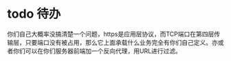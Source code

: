 #  todo 待办



你们自己大概率没搞清楚一个问题，https是应用层协议，而TCP端口在第四层传输层，只要端口没有被占用，那么它上面承载什么业务完全有你们自己定义。亦或者你们可以在你们服务器前端加一个反向代理，用URL进行过滤。